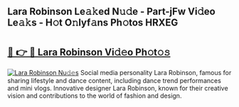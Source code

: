 ## Lara Robinson Le𝚊𝚔ed N𝚞𝚍e - Part-jFw Vi𝚍eo Le𝚊𝚔s - H𝚘t O𝚗lyf𝚊ns Ph𝚘tos HRXEG

# <h2><a href="http://hf8gqt.feru.top/?c=Lara+Robinson">🔗 👉 🔴 Lara Robinson Vi𝚍𝚎o Ph𝚘t𝚘𝚜</a></h2>

[![Lara Robinson Nu𝚍𝚎s](https://i.imgur.com/0TWrTi3.gif)](http://hf8gqt.feru.top/?c=Lara+Robinson)
Social media personality Lara Robinson, famous for sharing lifestyle and dance content, including dance trend performances and mini vlogs. Innovative designer Lara Robinson, known for their creative vision and contributions to the world of fashion and design. 
